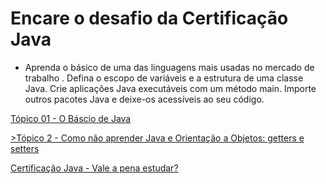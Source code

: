 <h1>Encare o desafio da Certificação Java</h1>

* Aprenda o básico de uma das linguagens mais usadas no mercado de trabalho . Defina o escopo de variáveis e a estrutura de uma classe Java. Crie aplicações Java executáveis com um método main. Importe outros pacotes Java e deixe-os acessíveis ao seu código.

<a href="Certificação Java SE 7 Programmer I - O Básico de Java/">Tópico 01 - O Báscio de Java</a>

<a href="https://blog.caelum.com.br/nao-aprender-oo-getters-e-setters/">>Tópico 2 - Como não aprender Java e Orientação a Objetos: getters e setters</a>

<a href="https://blog.alura.com.br/certificacao-java-vale-a-pena-estudar/">Certificação Java - Vale a pena estudar?</a>